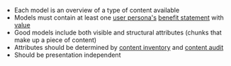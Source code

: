 * Each model is an overview of a type of content available
* Models must contain at least one [user persona's](http://pointnorth.io/#user-personas) [benefit statement](http://pointnorth.io/#benefit-statement) with [value](http://pointnorth.io/#size-and-value)
* Good models include both visible and structural attributes (chunks that make up a piece of content)
* Attributes should be determined by [content inventory](http://pointnorth.io/#content-inventory) and [content audit](http://pointnorth.io/#content-audit)
* Should be presentation independent
